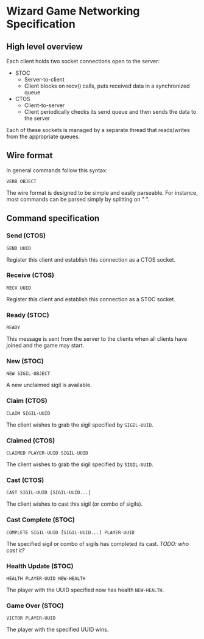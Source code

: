 # Wizard Game Networking Specification

## High level overview
Each client holds two socket connections open to the server:

* STOC
    * Server-to-client
    * Client blocks on recv() calls, puts received data in a synchronized queue
* CTOS
    * Client-to-server
    * Client periodically checks its send queue and then sends the data to the server
   
Each of these sockets is managed by a separate thread that reads/writes from the appropriate queues.

## Wire format
In general commands follow this syntax:

```
VERB OBJECT
```

The wire format is designed to be simple and easily parseable. For instance, most commands can be parsed
simply by splitting on " ".

## Command specification
### Send (CTOS)
```
SEND UUID
```

Register this client and establish this connection as a CTOS socket.
### Receive (CTOS)
```
RECV UUID
```

Register this client and establish this connection as a STOC socket.
### Ready (STOC)
```
READY
```

This message is sent from the server to the clients when all clients have joined and the game may start.
### New (STOC)
```
NEW SIGIL-OBJECT
```

A new unclaimed sigil is available. 
### Claim (CTOS)
```
CLAIM SIGIL-UUID
```

The client wishes to grab the sigil specified by `SIGIL-UUID`. 
### Claimed (CTOS)
```
CLAIMED PLAYER-UUID SIGIL-UUID
```

The client wishes to grab the sigil specified by `SIGIL-UUID`. 
### Cast (CTOS)
```
CAST SIGIL-UUID [SIGIL-UUID...]
```

The client wishes to cast this sigil (or combo of sigils).
### Cast Complete (STOC)
```
COMPLETE SIGIL-UUID [SIGIL-UUID...] PLAYER-UUID
```

The specified sigil or combo of sigils has completed its cast. _TODO: who cast it?_
### Health Update (STOC)
```
HEALTH PLAYER-UUID NEW-HEALTH
```

The player with the UUID specified now has health `NEW-HEALTH`.
### Game Over (STOC)
```
VICTOR PLAYER-UUID
```

The player with the specified UUID wins.